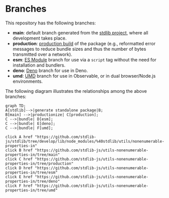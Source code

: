 <!--

@license Apache-2.0

Copyright (c) 2022 The Stdlib Authors.

Licensed under the Apache License, Version 2.0 (the "License");
you may not use this file except in compliance with the License.
You may obtain a copy of the License at

    http://www.apache.org/licenses/LICENSE-2.0

Unless required by applicable law or agreed to in writing, software
distributed under the License is distributed on an "AS IS" BASIS,
WITHOUT WARRANTIES OR CONDITIONS OF ANY KIND, either express or implied.
See the License for the specific language governing permissions and
limitations under the License.

-->

# Branches

This repository has the following branches:

-   **main**: default branch generated from the [stdlib project][stdlib-url], where all development takes place.
-   **production**: [production build][production-url] of the package (e.g., reformatted error messages to reduce bundle sizes and thus the number of bytes transmitted over a network).
-   **esm**: [ES Module][esm-url] branch for use via a `script` tag without the need for installation and bundlers.
-   **deno**: [Deno][deno-url] branch for use in Deno.
-   **umd**: [UMD][umd-url] branch for use in Observable, or in dual browser/Node.js environments.

The following diagram illustrates the relationships among the above branches:

```mermaid
graph TD;
A[stdlib]-->|generate standalone package|B;
B[main] -->|productionize| C[production];
C -->|bundle| D[esm];
C -->|bundle| E[deno];
C -->|bundle| F[umd];

click A href "https://github.com/stdlib-js/stdlib/tree/develop/lib/node_modules/%40stdlib/utils/nonenumerable-properties-in"
click B href "https://github.com/stdlib-js/utils-nonenumerable-properties-in/tree/main"
click C href "https://github.com/stdlib-js/utils-nonenumerable-properties-in/tree/production"
click D href "https://github.com/stdlib-js/utils-nonenumerable-properties-in/tree/esm"
click E href "https://github.com/stdlib-js/utils-nonenumerable-properties-in/tree/deno"
click F href "https://github.com/stdlib-js/utils-nonenumerable-properties-in/tree/umd"
```

[stdlib-url]: https://github.com/stdlib-js/stdlib/tree/develop/lib/node_modules/%40stdlib/utils/nonenumerable-properties-in
[production-url]: https://github.com/stdlib-js/utils-nonenumerable-properties-in/tree/production
[deno-url]: https://github.com/stdlib-js/utils-nonenumerable-properties-in/tree/deno
[umd-url]: https://github.com/stdlib-js/utils-nonenumerable-properties-in/tree/umd
[esm-url]: https://github.com/stdlib-js/utils-nonenumerable-properties-in/tree/esm